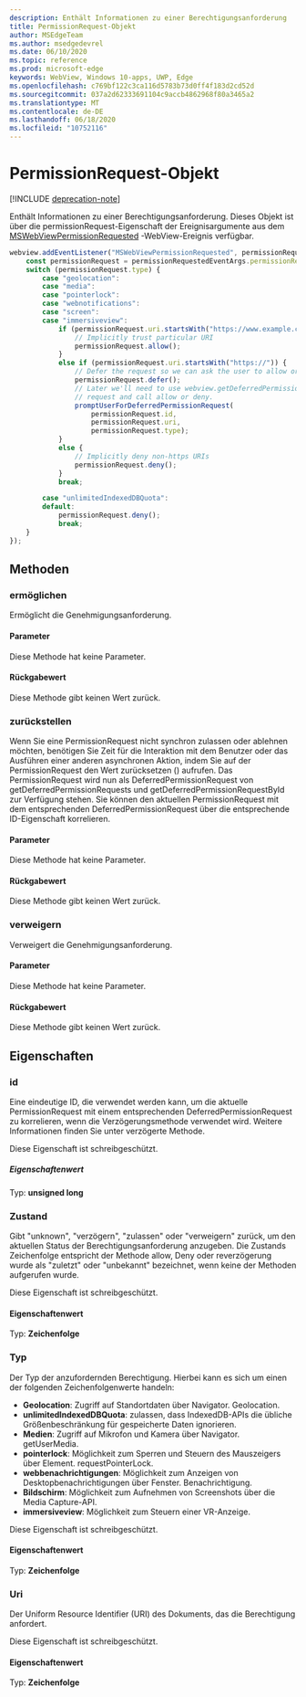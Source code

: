 ```yaml
---
description: Enthält Informationen zu einer Berechtigungsanforderung
title: PermissionRequest-Objekt
author: MSEdgeTeam
ms.author: msedgedevrel
ms.date: 06/10/2020
ms.topic: reference
ms.prod: microsoft-edge
keywords: WebView, Windows 10-apps, UWP, Edge
ms.openlocfilehash: c769bf122c3ca116d5783b73d0ff4f183d2cd52d
ms.sourcegitcommit: 037a2d62333691104c9accb4862968f80a3465a2
ms.translationtype: MT
ms.contentlocale: de-DE
ms.lasthandoff: 06/18/2020
ms.locfileid: "10752116"
---
```

# PermissionRequest-Objekt  

[!INCLUDE [deprecation-note](../includes/deprecation-note.md)]  

Enthält Informationen zu einer Berechtigungsanforderung. Dieses Objekt ist über die permissionRequest-Eigenschaft der Ereignisargumente aus dem [MSWebViewPermissionRequested](../webview.md#mswebviewpermissionrequested) -WebView-Ereignis verfügbar.  

```javascript
webview.addEventListener("MSWebViewPermissionRequested", permissionRequestedEventArgs => {
    const permissionRequest = permissionRequestedEventArgs.permissionRequest;
    switch (permissionRequest.type) {
        case "geolocation":
        case "media":
        case "pointerlock":
        case "webnotifications":
        case "screen":
        case "immersiveview":
            if (permissionRequest.uri.startsWith("https://www.example.com/")) {
                // Implicitly trust particular URI
                permissionRequest.allow();
            }
            else if (permissionRequest.uri.startsWith("https://")) {
                // Defer the request so we can ask the user to allow or deny the request
                permissionRequest.defer();
                // Later we'll need to use webview.getDeferredPermissionRequestById for this
                // request and call allow or deny.
                promptUserForDeferredPermissionRequest(
                    permissionRequest.id,
                    permissionRequest.uri,
                    permissionRequest.type);
            }
            else {
                // Implicitly deny non-https URIs
                permissionRequest.deny();
            }
            break;

        case "unlimitedIndexedDBQuota":
        default:
            permissionRequest.deny();
            break;
    }
});
```  

## Methoden  

### ermöglichen  

Ermöglicht die Genehmigungsanforderung.  

#### Parameter  

Diese Methode hat keine Parameter.  

#### Rückgabewert  

Diese Methode gibt keinen Wert zurück.  

### zurückstellen  

Wenn Sie eine PermissionRequest nicht synchron zulassen oder ablehnen möchten, benötigen Sie Zeit für die Interaktion mit dem Benutzer oder das Ausführen einer anderen asynchronen Aktion, indem Sie auf der PermissionRequest den Wert zurücksetzen () aufrufen.  Das PermissionRequest wird nun als DeferredPermissionRequest von getDeferredPermissionRequests und getDeferredPermissionRequestById zur Verfügung stehen.  Sie können den aktuellen PermissionRequest mit dem entsprechenden DeferredPermissionRequest über die entsprechende ID-Eigenschaft korrelieren.  

#### Parameter  

Diese Methode hat keine Parameter.  

#### Rückgabewert  

Diese Methode gibt keinen Wert zurück.  

### verweigern  

Verweigert die Genehmigungsanforderung.  

#### Parameter  

Diese Methode hat keine Parameter.  

#### Rückgabewert  

Diese Methode gibt keinen Wert zurück.  

## Eigenschaften  

### id  

Eine eindeutige ID, die verwendet werden kann, um die aktuelle PermissionRequest mit einem entsprechenden DeferredPermissionRequest zu korrelieren, wenn die Verzögerungsmethode verwendet wird.  Weitere Informationen finden Sie unter verzögerte Methode.  

Diese Eigenschaft ist schreibgeschützt.  

##### Eigenschaftenwert  

Typ: **unsigned long**  

### Zustand  

Gibt "unknown", "verzögern", "zulassen" oder "verweigern" zurück, um den aktuellen Status der Berechtigungsanforderung anzugeben.  Die Zustands Zeichenfolge entspricht der Methode allow, Deny oder reverzögerung wurde als "zuletzt" oder "unbekannt" bezeichnet, wenn keine der Methoden aufgerufen wurde.  

Diese Eigenschaft ist schreibgeschützt.  

#### Eigenschaftenwert  

Typ: **Zeichenfolge**  

### Typ  

Der Typ der anzufordernden Berechtigung. Hierbei kann es sich um einen der folgenden Zeichenfolgenwerte handeln:  

*   **Geolocation**: Zugriff auf Standortdaten über Navigator. Geolocation.  
*   **unlimitedIndexedDBQuota**: zulassen, dass IndexedDB-APIs die übliche Größenbeschränkung für gespeicherte Daten ignorieren.  
*   **Medien**: Zugriff auf Mikrofon und Kamera über Navigator. getUserMedia.  
*   **pointerlock**: Möglichkeit zum Sperren und Steuern des Mauszeigers über Element. requestPointerLock.  
*   **webbenachrichtigungen**: Möglichkeit zum Anzeigen von Desktopbenachrichtigungen über Fenster. Benachrichtigung.  
*   **Bildschirm**: Möglichkeit zum Aufnehmen von Screenshots über die Media Capture-API.  
*   **immersiveview**: Möglichkeit zum Steuern einer VR-Anzeige.  

Diese Eigenschaft ist schreibgeschützt.  

#### Eigenschaftenwert  

Typ: **Zeichenfolge**  

### Uri  

Der Uniform Resource Identifier (URI) des Dokuments, das die Berechtigung anfordert.  

Diese Eigenschaft ist schreibgeschützt.  

#### Eigenschaftenwert  

Typ: **Zeichenfolge**  
